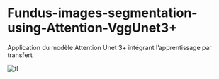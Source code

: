 # Fundus-images-segmentation-using-Attention-VggUnet3+  
Application du modèle Attention Unet 3+ intégrant l’apprentissage par transfert   

![tl](https://github.com/eyatab/Fundus-images-segmentation-using-Attention-VggUnet3-/assets/79045818/ea893cb8-7ddb-4b81-84b5-848af1c7c3be)


